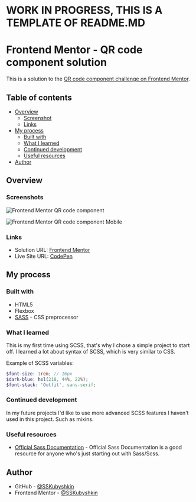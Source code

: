 # WORK IN PROGRESS, THIS IS A TEMPLATE OF README.MD

# Frontend Mentor - QR code component solution

This is a solution to the [QR code component challenge on Frontend Mentor](
https://www.frontendmentor.io/challenges/qr-code-component-iux_sIO_H).

## Table of contents

- [Overview](#overview)
  - [Screenshot](#screenshot)
  - [Links](#links)
- [My process](#my-process)
  - [Built with](#built-with)
  - [What I learned](#what-i-learned)
  - [Continued development](#continued-development)
  - [Useful resources](#useful-resources)
- [Author](#author)

## Overview

### Screenshots

![Frontend Mentor QR code component](
https://user-images.githubusercontent.com/87899775/155300072-92a27b95-f4e2-458c-9b74-5664435b2936.png)

![Frontend Mentor QR code component Mobile](
https://user-images.githubusercontent.com/87899775/155307444-c6554b72-523e-4988-bae4-31dc26d1cd50.png)


### Links

- Solution URL: [Frontend Mentor](
https://www.frontendmentor.io/solutions/qr-code-component-hLFH5K5_S)
- Live Site URL: [CodePen](https://codepen.io/SSKubyshkin/full/abVKYvJ)

## My process

### Built with

- HTML5
- Flexbox
- [SASS](https://sass-lang.com/) - CSS preprocessor

### What I learned

This is my first time using SCSS, that's why I chose a simple project to start
off. I learned a lot about syntax of SCSS, which is very similar to CSS.

Example of SCSS variables:
```scss
$font-size: 1rem; // 16px
$dark-blue: hsl(218, 44%, 22%);
$font-stack: 'Outfit', sans-serif;
```

### Continued development

In my future projects I'd like to use more advanced SCSS features I haven't
used in this project. Such as mixins.

### Useful resources

- [Official Sass Documentation](https://sass-lang.com/documentation) - Official
Sass Documentation is a good resource for anyone who's just starting out with
Sass/Scss.

## Author

- GitHub - [@SSKubyshkin](https://github.com/SSKubyshkin)
- Frontend Mentor - [@SSKubyshkin](https://www.frontendmentor.io/profile/SSKubyshkin)
